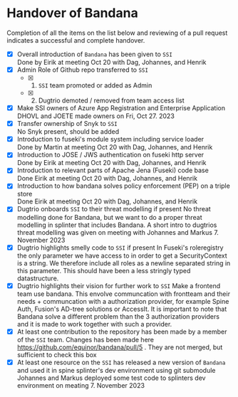 # Handover of Bandana
Completion of all the items on the list below and reviewing of a pull request indicates a successful and complete handover.

- [x] Overall introduction of `Bandana` has been given to `SSI`  
      Done by Eirik at meeting Oct 20 with Dag, Johannes, and Henrik
- [x] Admin Role of Github repo transferred to `SSI`
  - [x] 1. `SSI` team promoted or added as Admin
  - [x] 2. Dugtrio demoted / removed from team access list
- [x] Make SSI owners of Azure App Registration and Enterprise Application
      DHOVL and JOETE made owners on Fri, Oct 27. 2023
- [x] Transfer ownership of Snyk to `SSI`  
    No Snyk present, should be added
- [x] Introduction to fuseki's module system including service loader  
    Done by Martin at meeting Oct 20 with Dag, Johannes, and Henrik
- [x] Introduction to JOSE / JWS authentication on fuseki http server  
    Done by Eirik at meeting Oct 20 with Dag, Johannes, and Henrik
- [x] Introduction to relevant parts of Apache Jena (Fuseki) code base  
    Done Eirik at meeting Oct 20 with Dag, Johannes, and Henrik
- [x] Introduction to how bandana solves policy enforcement (PEP) on a triple store  
    Done Eirik at meeting Oct 20 with Dag, Johannes, and Henrik
- [x] Dugtrio onboards `SSI` to their threat modelling if present
    No threat modelling done for Bandana, but we want to do a proper threat modelling in splinter that includes Bandana. A short intro to dugtrios threat modelling was given on meeting with Johannes and Markus 7. November 2023 
- [x] Dugtrio highlights smelly code to `SSI` if present
    In Fuseki's roleregistry the only parameter we have access to in order to get a SecurityContext is a string. We therefore include all roles as a newline separated string in this parameter. This should have been a less stringly typed datastructure. 
- [x] Dugtrio highlights their vision for further work to `SSI`
    Make a frontend team use bandana. This envolve communcation with frontteam and their needs + communcation with a authorization provider, for example Spine Auth, Fusion's AD-tree solutions or AccessIt. It is important to note that Bandana solve a different problem than the 3 authorization providers and it is made to work together with such a provider.
- [x] At least one contribution to the repository has been made by a member of the `SSI` team.
      Changes has been made here https://github.com/equinor/bandana/pull/5 . They are not merged, but sufficient to check this box
- [x] At least one resource on the `SSI` has released a new version of `Bandana` and used it in spine splinter's dev environment using git submodule
      Johannes and Markus deployed some test code to splinters dev environment on meating 7. November 2023
